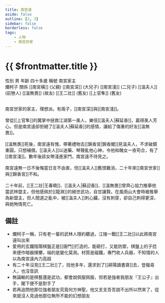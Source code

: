 ```yaml
---
title: 南宮遠
aside: false
outline: [2, 3]
sidebar: false
borderless: false
tags:
    - 人物
    - 南宮世家
---
```


# {{ $frontmatter.title }}

<ChTabs position="bottom">
	<ChTab title="南宮遠">
		<Ch src='/images/characters/special101/normal.webp' position='right'/>
		<ChName nameZh='南宮遠' nameEn='Nan Gong Yuan' position='right' />
		<ChTable>
			<ChTr>
				<ChTd isTitle=true>
					性別
				</ChTd>
				<ChTd>
					男
				</ChTd>
			</ChTr>
			<ChTr>
				<ChTd isTitle=true>
					年齡
				</ChTd>
				<ChTd>
					四十多歲
				</ChTd>
			</ChTr>
			<ChTr>
				<ChTd isTitle=true>
					稱號
				</ChTd>
				<ChTd>
					南宮家主<br>爛柯子
				</ChTd>
			</ChTr>
			<ChTr>
				<ChTd isTitle=true position='center'>
					關係
				</ChTd>
			</ChTr>
			<ChTr>
				<ChTd position='center'>
					[[南宮橫]] (父親)
				</ChTd>
			</ChTr>
			<ChTr>
				<ChTd position='center'>
					[[南宮深]] (大兒子)
				</ChTd>
			</ChTr>
			<ChTr>
				<ChTd position='center'>
					[[南宮淺]] (二兒子)
				</ChTd>
			</ChTr>
			<ChTr>
				<ChTd position='center'>
					[[溫夫人]] (前戀人)
				</ChTd>
			</ChTr>
			<ChTr>
				<ChTd position='center'>
					[[溫無畏]] (故友)
				</ChTd>
			</ChTr>
			<ChTr>
				<ChTd position='center'>
					[[王二壯]] (舊友)
				</ChTd>
			</ChTr>
			<ChTr>
				<ChTd position='center'>
					[[上官隼]] (舊友)
				</ChTd>
			</ChTr>
		</ChTable>
	</ChTab>
</ChTabs>
<br><br>

南宮世家的家主，理想派。有兩子，[[南宮深]]與[[南宮淺]]。
<br><br>
曾從[[上官隼]]的魔掌中拯救江湖第一美人，樂伎[[溫夫人|蘇延香]]，贏得美人芳心。但是南宮遠卻拒絕了[[溫夫人|蘇延香]]的感情，讓給了傷重的好友[[溫無畏]]。
<br><br>
[[溫無畏]]死後，南宮遠有愧，帶著禮物去[[錦香宮|錦香閣]]見溫夫人，不求破鏡重圓，只想補償。[[溫夫人]]以迷藥、琴聲亂他心神，令他和醜女一夜苟合，有了[[南宮淺]]。數年後該女帶淺進家門，南宮遠不待見之。
<br><br>
南宮遠無一日不後悔當日言不由衷，但[[溫夫人]]舊恨難消，二十年來[[南宮世家]]與[[錦香宮]]不和。
<br><br>
二十年前，[[王二壯|王春曉]]、[[溫夫人|蘇迎香]]、[[溫無畏]]曾齊心協力推舉他當武林盟主，但他感佩於[[龍淵]]的絕世武功，自甘讓賢。在風雨山大會時被推舉為新盟主，但人間道之亂中，被[[溫夫人]]刺心臟，沒有刺穿，卻自己刺得更深，與她殉情死亡。

## 備註

-   爛柯子一稱，只有老一輩的武林人隱約聽過，江陵一戰[[王二壯]]以此將南宮遠叫出來
-   愛用的玄鐵陰陽棋盤正是[[唐門]]打造的，能砸打，又能防禦，棋盤上的子捻來便作暗器揮擲，端的是變化莫測。材質是磁鐵，專門收人兵器，不知情的人以為南宮遠內力高超
-   有二十年沒見[[王二壯]]了，找他多年，還求到了[[耕陽讀書齋]]去，登報尋人，也沒音訊
-   無論輸的是棋藝還是武功，都會說佩服佩服，但若是強者我朋友『王公子』出手，閣下便不是對手了
-   若再追問他那位強者朋友究竟何方神聖，他又支支吾吾說不出所以然來了，從來就沒人見過他那位無所不能的幻想朋友
